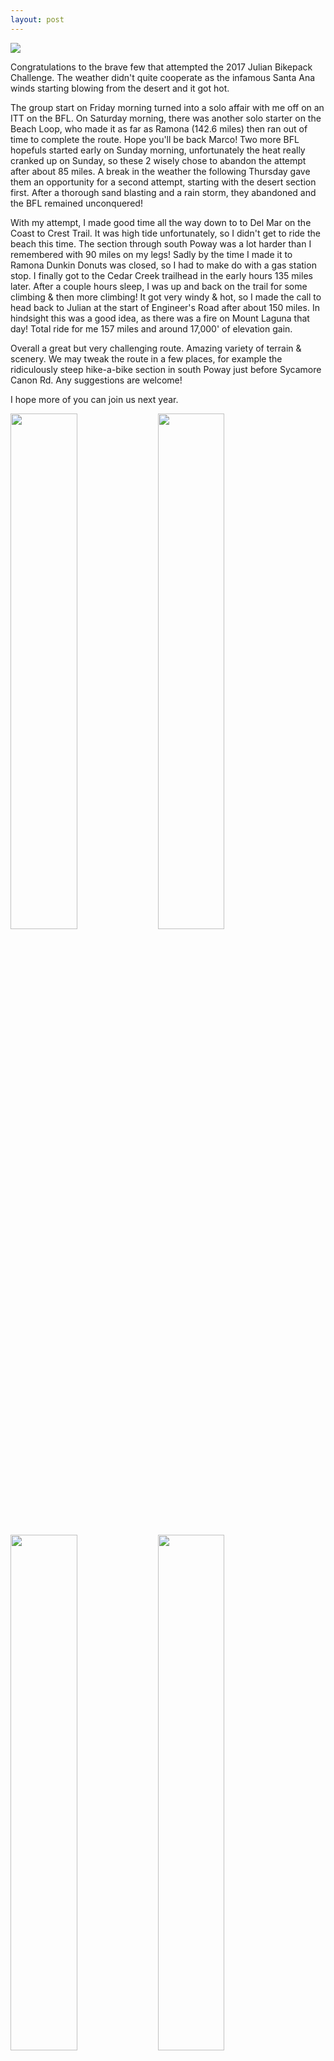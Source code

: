 ```yaml
---
layout: post
---
```

<img src="{{ site.baseurl }}/images/posts/2017-10-20/IMG_6025.JPG" class="fit image">

Congratulations to the brave few that attempted the 2017 Julian Bikepack Challenge. The weather didn't quite cooperate as the infamous Santa Ana winds starting blowing from the desert and it got hot.

The group start on Friday morning turned into a solo affair with me off on an ITT on the BFL. On Saturday morning, there was another solo starter on the Beach Loop, who made it as far as Ramona (142.6 miles) then ran out of time to complete the route. Hope you'll be back Marco! Two more BFL hopefuls started early on Sunday morning, unfortunately the heat really cranked up on Sunday, so these 2 wisely chose to abandon the attempt after about 85 miles. A break in the weather the following Thursday gave them an opportunity for a second attempt, starting with the desert section first. After a thorough sand blasting and a rain storm, they abandoned and the BFL remained unconquered! 

With my attempt, I made good time all the way down to to Del Mar on the Coast to Crest Trail. It was high tide unfortunately, so I didn't get to ride the beach this time. The section through south Poway was a lot harder than I remembered with 90 miles on my legs! Sadly by the time I made it to Ramona Dunkin Donuts was closed, so I had to make do with a gas station stop. I finally got to the Cedar Creek trailhead in the early hours 135 miles later. After a couple hours sleep, I was up and back on the trail for some climbing & then more climbing! It got very windy & hot, so I made the call to head back to Julian at the start of Engineer's Road after about 150 miles. In hindsight this was a good idea, as there was a fire on Mount Laguna that day! Total ride for me 157 miles and around 17,000' of elevation gain.

Overall a great but very challenging route. Amazing variety of terrain & scenery. We may tweak the route in a few places, for example the ridiculously steep hike-a-bike section in south Poway just before Sycamore Canon Rd. Any suggestions are welcome!

I hope more of you can join us next year.

<img src="{{ site.baseurl }}/images/posts/2017-10-20/IMG_6023.JPG" width="46%" class="left image">
<img src="{{ site.baseurl }}/images/posts/2017-10-20/IMG_6027.JPG" width="46%" class="right image">

<img src="{{ site.baseurl }}/images/posts/2017-10-20/IMG_6029.JPG" width="46%" class="left image">
<img src="{{ site.baseurl }}/images/posts/2017-10-20/IMG_6033.JPG" width="46%" class="right image">

<img src="{{ site.baseurl }}/images/posts/2017-10-20/IMG_6035.JPG" width="46%" class="left image">
<img src="{{ site.baseurl }}/images/posts/2017-10-20/IMG_6037.JPG" width="46%" class="right image">

<img src="{{ site.baseurl }}/images/posts/2017-10-20/IMG_6041.JPG" width="46%" class="left image">
<img src="{{ site.baseurl }}/images/posts/2017-10-20/IMG_6046.JPG" width="46%" class="right image">

<img src="{{ site.baseurl }}/images/posts/2017-10-20/IMG_6051.JPG" width="46%" class="left image">
<img src="{{ site.baseurl }}/images/posts/2017-10-20/IMG_6057.JPG" width="46%" class="right image">
